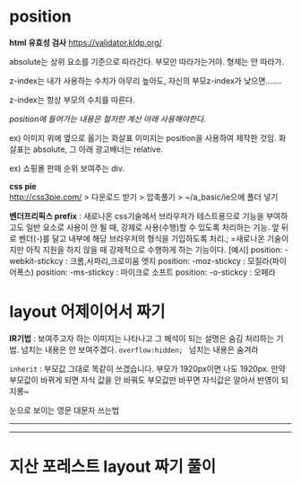 # position

**html 유효성 검사**  https://validator.kldp.org/



absolute는 상위 요소를 기준으로 따라간다. 부모만 따라가는거야. 형제는 안 따라가. 

z-index는 내가 사용하는 수치가 아무리 높아도, 자신의 부모z-index가 낮으면.......

z-index는 항상 부모의  수치를 따른다.

*position에 들어가는 내용은 철저한 계산 아래 사용해야한다.*



ex) 이미지 위에 옆으로 옮기는 화살표 이미지는 position을 사용하여 제작한 것임. 화살표는 absolute, 그 아래 광고배너는 relative.

ex) 쇼핑몰 판매 순위 보여주는 div. 

**css pie**  
http://css3pie.com/  > 다운로드 받기 > 압축풀기 > ~/a_basic/ie으에 폴더 넣기

**벤더프리픽스 prefix**
: 새로나온 css기술에서 브라우저가 테스트용으로 기능을 부여하고도 일반 요소로 사용이 안 될 때, 강제로 사용(수행)할 수 있도록 처리하는 기능.
앞 뒤로 벤더(-)를 달고 내부에 해당 브라우저의 형식을 기입하도록 처리.;
=새로나온 기술이지만 아직 지원을 하지 않을 때 강제적으로 수행하게 하는 기능이다.
[예시]
position: -webkit-stickcy : 크롬,사파리,크로미움 엣지
position: -moz-stickcy : 모질라(파이어폭스)
position: -ms-stickcy : 마이크로 소프트
position: -o-stickcy : 오페라 



# layout 어제이어서 짜기

**IR기법**
: 보여주고자 하는 이미지는 나타나고 그 해석이 되는 설명은 숨김 처리하는 기법. 넘치는 내용은 안 보여주겠다. 
```overflow:hidden; ``` 넘치는 내용은 숨겨라



```inherit``` 
: 부모값 그대로 똑같이 쓰겠습니다.  부모가 1920px이면 나도 1920px. 만약 부모값이 바뀌게 되면 자식 값을 안 바꿔도 부모값만 바꾸면 자식값은 알아서 반영이 되지롱~





눈으로 보이는 영문 대문자  쓰는법



---

---

#  지산 포레스트 layout 짜기 풀이



